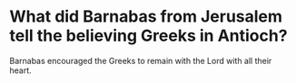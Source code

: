 # What did Barnabas from Jerusalem tell the believing Greeks in Antioch?

Barnabas encouraged the Greeks to remain with the Lord with all their heart.

